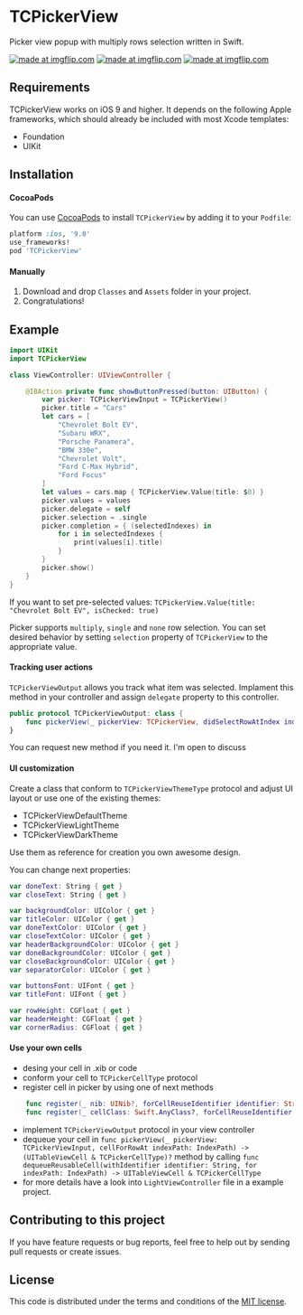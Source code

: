 # TCPickerView
Picker view popup with multiply rows selection written in Swift. 

<a href="https://imgflip.com/gif/2cl3vt"><img src="https://i.imgflip.com/2cl3vt.gif" title="made at imgflip.com"/></a>
<a href="https://imgflip.com/gif/2cl3l3"><img src="https://i.imgflip.com/2cl3l3.gif" title="made at imgflip.com"/></a>
<a href="https://imgflip.com/gif/2cl3ix"><img src="https://i.imgflip.com/2cl3ix.gif" title="made at imgflip.com"/></a>

## Requirements

TCPickerView works on iOS 9 and higher. It depends on the following Apple frameworks, which should already be included with most Xcode templates:

* Foundation
* UIKit

## Installation
#### CocoaPods
You can use [CocoaPods](http://cocoapods.org/) to install `TCPickerView` by adding it to your `Podfile`:

```ruby
platform :ios, '9.0'
use_frameworks!
pod 'TCPickerView'
```
#### Manually
1. Download and drop ```Classes``` and ```Assets``` folder in your project.
2. Congratulations!

## Example

```swift
import UIKit
import TCPickerView

class ViewController: UIViewController {

    @IBAction private func showButtonPressed(button: UIButton) {
        var picker: TCPickerViewInput = TCPickerView()
        picker.title = "Cars"
        let cars = [
            "Chevrolet Bolt EV",
            "Subaru WRX",
            "Porsche Panamera",
            "BMW 330e",
            "Chevrolet Volt",
            "Ford C-Max Hybrid",
            "Ford Focus"
        ]
        let values = cars.map { TCPickerView.Value(title: $0) }
        picker.values = values
        picker.delegate = self
        picker.selection = .single
        picker.completion = { (selectedIndexes) in
            for i in selectedIndexes {
                print(values[i].title)
            }
        }
        picker.show()
    }
}
```

If you want to set pre-selected values: `TCPickerView.Value(title: "Chevrolet Bolt EV", isChecked: true)`

Picker supports `multiply`, `single` and `none` row selection. You can set desired behavior by setting `selection` property of `TCPickerView` to the appropriate value.

#### Tracking user actions

`TCPickerViewOutput` allows you track what item was selected. Implament this method in your controller and assign `delegate` property 
to this controller.

```swift
public protocol TCPickerViewOutput: class {
    func pickerView(_ pickerView: TCPickerView, didSelectRowAtIndex index: Int)
}
```

You can request new method if you need it. I'm open to discuss

#### UI customization
Create a class that conform to `TCPickerViewThemeType` protocol and adjust UI layout or use one of the existing themes:
* TCPickerViewDefaultTheme
* TCPickerViewLightTheme
* TCPickerViewDarkTheme

Use them as reference for creation you own awesome design.

You can change next properties:

```swift
var doneText: String { get }
var closeText: String { get }

var backgroundColor: UIColor { get }
var titleColor: UIColor { get }
var doneTextColor: UIColor { get }
var closeTextColor: UIColor { get }
var headerBackgroundColor: UIColor { get }
var doneBackgroundColor: UIColor { get }
var closeBackgroundColor: UIColor { get }
var separatorColor: UIColor { get }

var buttonsFont: UIFont { get }
var titleFont: UIFont { get }

var rowHeight: CGFloat { get }
var headerHeight: CGFloat { get }
var cornerRadius: CGFloat { get }
```
#### Use your own cells

* desing your cell in .xib or code
* conform your cell to `TCPickerCellType` protocol
* register cell in picker by using one of next methods
```swift
    func register(_ nib: UINib?, forCellReuseIdentifier identifier: String)
    func register(_ cellClass: Swift.AnyClass?, forCellReuseIdentifier identifier: String)
```
* implement `TCPickerViewOutput` protocol in your view controller
* dequeue your cell in `func pickerView(_ pickerView: TCPickerViewInput,
        cellForRowAt indexPath: IndexPath) -> (UITableViewCell & TCPickerCellType)?` method by calling `func dequeueReusableCell(withIdentifier identifier: String, for indexPath: IndexPath) -> UITableViewCell & TCPickerCellType`
* for more details have a look into `LightViewController` file in a example project.

## Contributing to this project

If you have feature requests or bug reports, feel free to help out by sending pull requests or create issues.

## License

This code is distributed under the terms and conditions of the [MIT license](LICENSE).

